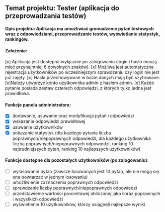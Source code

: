 ## Temat projektu: Tester (aplikacja do przeprowadzania testów)

#### Opis projektu: Aplikacja ma umożliwiać gromadzenie pytań testowych wraz z odpowiedziami, przeprowadzanie testów, wyświetlanie statystyk, rankingów.

#### Założenia:

[x] Aplikacja jest dostępna wyłącznie po zalogowaniu (login i hasło muszą mieć przynajmniej 6 dowolnych znaków).
[x] Możliwa jest automatyczna rejestracja użytkowników po wcześniejszym sprawdzeniu czy login nie jest już zajęty.
[x] Hasła przechowywane w bazie danych mają być szyfrowane.
[x]Należy utworzyć konto użytkownika admin z hasłem admin.
[x] Każde pytanie posiada zestaw czterech odpowiedzi, z których tylko jedna jest prawidłowa.

#### Funkcje panelu administratora:

- [x] dodawanie, usuwanie oraz modyfikacja pytań i odpowiedzi
- [x] wskazanie odpowiedzi prawidłowej
- [x] usuwanie użytkowników
- [x] pokazanie statystyk (dla każdego pytania liczba poprawnych/niepoprawnych odpowiedzi, dla każdego użytkownika liczba poprawnych/niepoprawnych odpowiedzi, ranking 10 najtrudniejszych pytań, ranking 10 najlepszych użytkowników)

#### Funkcje dostępne dla pozostałych użytkowników (po zalogowaniu):

- [ ] wylosowanie pytań (zawsze losowanych jest 10 pytań, ale nie mogą się one powtarzać w jednym losowaniu)
- [ ] umożliwienie zaznaczenia poprawnych odpowiedzi
- [ ] sprawdzenie liczby poprawnych/niepoprawnych odpowiedzi
- [ ] przedstawienie wartości procentowej obliczonej jako iloraz poprawnych i wszystkich odpowiedzi
- [ ] wyświetlenie 10 użytkowników, którzy osiągnęli najlepsze wyniki
